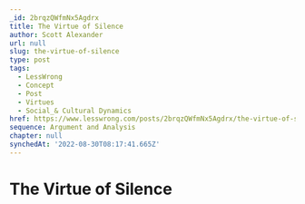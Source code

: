```yaml
---
_id: 2brqzQWfmNx5Agdrx
title: The Virtue of Silence
author: Scott Alexander
url: null
slug: the-virtue-of-silence
type: post
tags:
  - LessWrong
  - Concept
  - Post
  - Virtues
  - Social_& Cultural Dynamics
href: https://www.lesswrong.com/posts/2brqzQWfmNx5Agdrx/the-virtue-of-silence
sequence: Argument and Analysis
chapter: null
synchedAt: '2022-08-30T08:17:41.665Z'
---
```


# The Virtue of Silence
